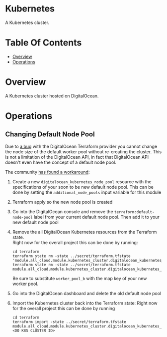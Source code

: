 # Kubernetes
A Kubernetes cluster.

# Table Of Contents
- [Overview](#overview)
- [Operations](#operations)

# Overview
A Kubernetes cluster hosted on DigitalOcean.

# Operations
## Changing Default Node Pool
Due to [a bug](https://github.com/digitalocean/terraform-provider-digitalocean/issues/424) with the DigitalOcean Terraform provider you cannot change the node size of the default worker pool without re-creating the cluster. This is not a limitation of the DigitalOcean API, in fact that DigitalOcean API doesn't even have the concept of a default node pool.

The community [has found a workaround](https://github.com/digitalocean/terraform-provider-digitalocean/issues/424#issuecomment-1440089977):

1. Create a new `digitalocean_kubernetes_node_pool` resource with the specifications of your soon to be new default node pool. This can be done by setting the `additional_node_pools` input variable for this module
2. Terraform apply so the new node pool is created
3. Go into the DigitalOcean console and remove the `terraform:default-node-pool` label from your current default node pool. Then add it to your new default node pool
4. Remove the all DigitalOcean Kubernetes resources from the Terraform state.  
   Right now for the overall project this can be done by running:
   ```
   cd terraform
   terraform state rm -state ../secret/terraform.tfstate 'module.all_cloud.module.kubernetes_cluster.digitalocean_kubernetes_node_pool.node_pool["worker_pool_b"]'
   terraform state rm -state ../secret/terraform.tfstate module.all_cloud.module.kubernetes_cluster.digitalocean_kubernetes_cluster.cluster
   ```

   Be sure to substitute `worker_pool_b` with the map key of your new worker pool.
5. Go into the DigitalOcean dashboard and delete the old default node pool
6. Import the Kubernetes cluster back into the Terraform state:
   Right now for the overall project this can be done by running
   ```
   cd terraform
   terraform import -state ../secret/terraform.tfstate module.all_cloud.module.kubernetes_cluster.digitalocean_kubernetes_cluster.cluster <DO K8S CLUSTER ID>
   ```